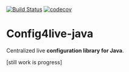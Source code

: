 [![Build Status](https://travis-ci.org/sayurbox/config4live-java.svg?branch=master)](https://travis-ci.org/sayurbox/config4live-java)
[![codecov](https://codecov.io/gh/sayurbox/config4live-java/branch/master/graph/badge.svg?token=TC05HJSAZW)](undefined)

# Config4live-java
Centralized live **configuration library for Java**.

[still work is progress]
